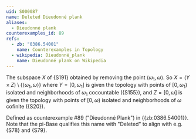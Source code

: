 ```yaml
---
uid: S000087
name: Deleted Dieudonné plank
aliases:
  - Dieudonné plank
counterexamples_id: 89
refs:
  - zb: "0386.54001" 
    name: Counterexamples in Topology
  - wikipedia: Dieudonné_plank
    name: Dieudonné plank on Wikipedia
---
```


The subspace $X$ of {S191} obtained by removing the point $\langle\omega_1,\omega\rangle$.
So $X=(Y\times Z)\setminus\{\langle\omega_1,\omega\rangle\}$ 
where $Y=[0,\omega_1]$ is given the topology with points of $[0,\omega_1)$
isolated and neighborhoods of $\omega_1$ cocountable ({S155}),
and $Z=[0,\omega]$ is given the topology with points of $[0,\omega)$
isolated and neighborhoods of $\omega$ cofinite ({S20}).

Defined as counterexample #89 ("Dieudonné Plank")
in {{zb:0386.54001}}. Note that the pi-Base qualifies this name with
"Deleted" to align with e.g. {S78} and {S79}.
